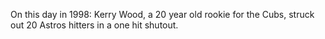 On this day in 1998: Kerry Wood, a 20 year old rookie for the Cubs, struck out 20 Astros hitters in a one hit shutout.